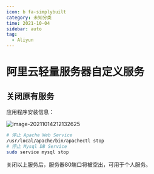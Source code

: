```yaml
---
icon: b fa-simplybuilt
category: 未知分类
time: 2021-10-04
sidebar: auto
tag:
  - Aliyun
---
```


# 阿里云轻量服务器自定义服务

## 关闭原有服务

应用程序安装信息：

![image-20211014212132625](https://gitee.com/yzketx/image-markdown/raw/master/img/202110142121753.png)

```bash
# 停止 Apache Web Service
/usr/local/apache/bin/apachectl stop
# 停止 Mysql DB Service
sudo service mysql stop
```

关闭以上服务后，服务器80端口将被空出，可用于个人服务。

